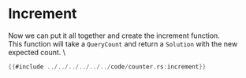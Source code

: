 # Increment
Now we can put it all together and create the increment function. \
This function will take a `QueryCount` and return a `Solution` with the new expected count. \
```rust
{{#include ../../../../../../code/counter.rs:increment}}
```